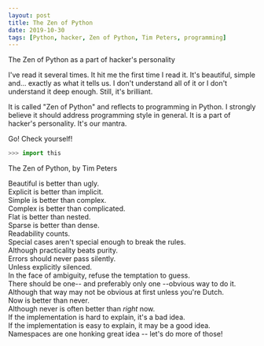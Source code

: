 ```yaml
---
layout: post
title: The Zen of Python
date: 2019-10-30
tags: [Python, hacker, Zen of Python, Tim Peters, programming]
---
```


The Zen of Python as a part of hacker's personality 

I've read it several times. It hit me the first time I read it. It's beautiful, simple and... exactly as what it tells us. I don't understand all of it or I don't understand it deep enough. Still, it's brilliant.

It is called "Zen of Python" and reflects to programming in Python. I strongly believe it should address programming style in general. It is a part of hacker's personality. It's our mantra.

Go! Check yourself!

```python
>>> import this
```

The Zen of Python, by Tim Peters

Beautiful is better than ugly.  
Explicit is better than implicit.  
Simple is better than complex.  
Complex is better than complicated.  
Flat is better than nested.  
Sparse is better than dense.  
Readability counts.  
Special cases aren't special enough to break the rules.  
Although practicality beats purity.  
Errors should never pass silently.  
Unless explicitly silenced.  
In the face of ambiguity, refuse the temptation to guess.  
There should be one-- and preferably only one --obvious way to do it.  
Although that way may not be obvious at first unless you're Dutch.  
Now is better than never.  
Although never is often better than *right* now.  
If the implementation is hard to explain, it's a bad idea.  
If the implementation is easy to explain, it may be a good idea.  
Namespaces are one honking great idea -- let's do more of those!  
